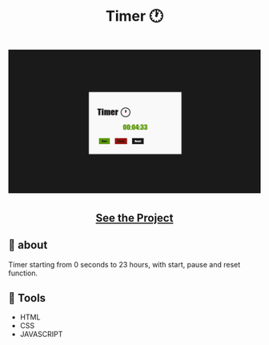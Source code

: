 <h1 align=" center"> 
    Timer 🕐
</h1>

<h1>
    <img src="timer.png">
</h1>

<h2 align="center">
    <a href="https://matheusnlourenco.github.io/project-timer-js/">See the Project</a>
</h2>
<h2>🚨 about</h2>

Timer starting from 0 seconds to 23 hours, with start, pause and reset function.

<h2>🔨 Tools</h2>

- HTML
- CSS
- JAVASCRIPT
